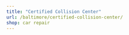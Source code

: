 ```yaml
---
title: "Certified Collision Center"
url: /baltimore/certified-collision-center/
shop: car repair
---
```

